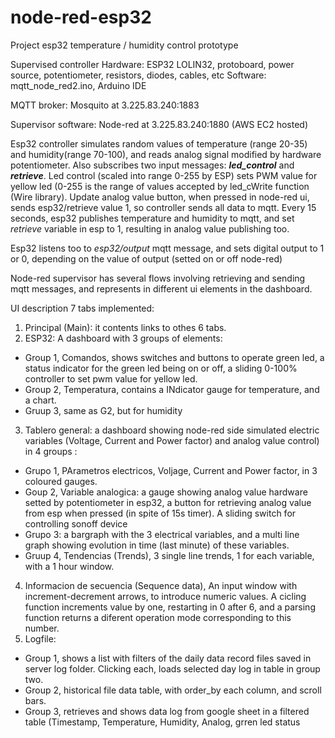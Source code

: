# node-red-esp32
Project esp32 temperature / humidity control prototype

Supervised controller
Hardware: ESP32 LOLIN32, protoboard, power source, potentiometer, resistors, diodes, cables, etc
Software: mqtt_node_red2.ino, Arduino IDE

MQTT broker: Mosquito at 3.225.83.240:1883

Supervisor software: Node-red at 3.225.83.240:1880 (AWS EC2 hosted)


Esp32 controller simulates random values of temperature (range 20-35) and humidity(range 70-100), and reads analog signal modified by hardware potentiometer.
Also subscribes two input messages: _**led_control**_ and _**retrieve**_. Led control (scaled into range 0-255 by ESP) sets PWM value for yellow led (0-255 is the range of values accepted by led_cWrite function (Wire library). Update analog value button, when pressed in node-red ui, sends esp32/retrieve value 1, so controller sends all data to mqtt. Every 15 seconds, esp32 publishes temperature and humidity to mqtt, and set _retrieve_ variable in esp to 1, resulting in analog value publishing too.

Esp32 listens too to _esp32/output_ mqtt message, and sets digital output to 1 or 0, depending on the value of output (setted on or off node-red)

Node-red supervisor has several flows involving retrieving and sending mqtt messages, and represents in different ui elements in the dashboard. 


UI description
7 tabs implemented:
1. Principal (Main): it contents links to othes 6 tabs. 
2. ESP32: A dashboard with 3 groups of elements:
- Group 1, Comandos, shows switches and buttons to operate green led, a status indicator for the green led being on or off, a sliding 0-100% controller to set pwm value for yellow led. 
- Group 2, Temperatura, contains a INdicator gauge for temperature, and a chart. 
- Gruup 3, same as G2, but for humidity
3. Tablero general: a dashboard showing node-red side simulated electric variables (Voltage, Current and Power factor) and analog value control) in 4 groups :
- Grupo 1, PArametros electricos, Voljage, Current and Power factor, in 3 coloured gauges.
- Goup 2, Variable analogica: a gauge showing analog value hardware setted by potentiometer in esp32, a button for retrieving analog value from esp when pressed (in spite of 15s timer). A sliding switch for controlling sonoff device
- Grupo 3: a bargraph with the 3 electrical variables, and a multi line graph showing evolution in time (last minute) of these variables. 
- Gruup 4, Tendencias (Trends), 3 single line trends, 1 for each variable, with a 1 hour window. 
4. Informacion de secuencia (Sequence data), An input window with increment-decrement arrows, to introduce numeric values. A cicling function increments value by one, restarting in 0 after 6, and a parsing function returns a diferent operation mode corresponding to this number. 
5. Logfile: 
- Group 1, shows a list with filters of the daily data record files saved in server log folder. Clicking each, loads selected day log in table in group two.
- Group 2, historical file data table, with order_by each column, and scroll bars. 
- Group 3, retrieves and shows data log from google sheet in a filtered table (Timestamp, Temperature, Humidity, Analog, grren led status




